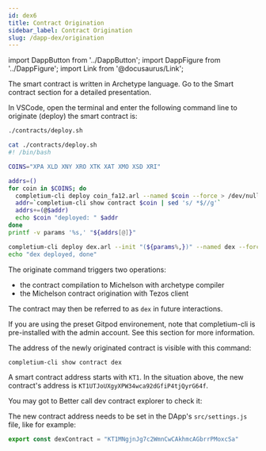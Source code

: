 ```yaml
---
id: dex6
title: Contract Origination
sidebar_label: Contract Origination
slug: /dapp-dex/origination
---
```


import DappButton from '../DappButton';
import DappFigure from '../DappFigure';
import Link from '@docusaurus/Link';

The smart contract is written in <Link to="/docs/dapp-tools/archetype">Archetype</Link> language. Go to the <Link to="">Smart contract</Link> section for a detailed presentation.

In VSCode, open the <Link to="/docs/dapp-tools/gitpod#open-terminal">terminal</Link> and enter the following command line to originate (deploy) the smart contract is:

```bash
./contracts/deploy.sh
```

```bash
cat ./contracts/deploy.sh
#! /bin/bash

COINS="XPA XLD XNY XRO XTK XAT XMO XSD XRI"

addrs=()
for coin in $COINS; do
  completium-cli deploy coin_fa12.arl --named $coin --force > /dev/null
  addr=`completium-cli show contract $coin | sed 's/ *$//g'`
  addrs+=(@$addr)
  echo $coin "deployed: " $addr
done
printf -v params '%s,' "${addrs[@]}"

completium-cli deploy dex.arl --init "(${params%,})" --named dex --force > /dev/null
echo "dex deployed, done"
```

The <Link to="/docs/dapp-tools/completium-cli#deploy">originate command</Link> triggers two operations:
* the contract compilation to Michelson with archetype compiler
* the Michelson contract origination with Tezos client

The contract may then be referred to as `dex` in future interactions.

If you are using the preset <Link to="/docs/dapp-tools/gitpod">Gitpod</Link> environement, note that <Link to="/docs/dapp-tools/completium-cli">completium-cli</Link> is pre-installed with the <Link to="/docs/dapp-tools/faucet#admin-account">admin</Link> account. See this section for more information.

The address of the newly originated contract is visible with this command:

```bash
completium-cli show contract dex
```

A smart contract address starts with `KT1`. In the situation above, the new contract's address is `KT1UTJoUXgyXPW34wca92dGfiP4tjQyrG64f`.

You may got to <Link to="/docs/dapp-tools/bcd">Better call dev</Link> contract explorer to check it:

<DappButton url="https://better-call.dev/" txt="go to better call dev"/>

The new contract address needs to be set in the DApp's `src/settings.js` file, like for example:

```js
export const dexContract = "KT1MNgjnJg7c2WmnCwCAkhmcAGbrrPMoxcSa"
```
